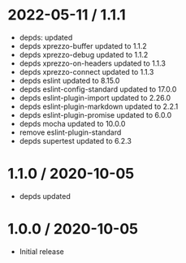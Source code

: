 2022-05-11 / 1.1.1
==================

  * depds: updated
  * depds xprezzo-buffer updated to 1.1.2
  * depds xprezzo-debug updated to 1.1.2
  * depds xprezzo-on-headers updated to 1.1.3
  * depds xprezzo-connect updated to 1.1.3
  * depds eslint updated to 8.15.0
  * depds eslint-config-standard updated to 17.0.0
  * depds eslint-plugin-import updated to 2.26.0
  * depds eslint-plugin-markdown updated to 2.2.1
  * depds eslint-plugin-promise updated to 6.0.0
  * depds mocha updated to 10.0.0
  * remove eslint-plugin-standard
  * depds supertest updated to 6.2.3

1.1.0 / 2020-10-05
=======================

  * depds updated

1.0.0 / 2020-10-05
=======================

  * Initial release
